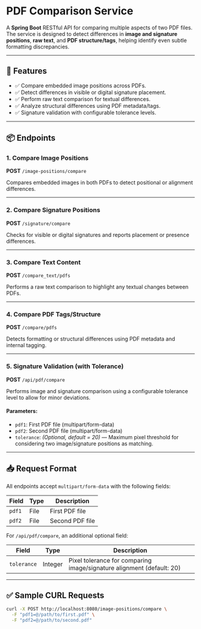 # PDF Comparison Service

A **Spring Boot** RESTful API for comparing multiple aspects of two PDF files. The service is designed to detect differences in **image and signature positions**, **raw text**, and **PDF structure/tags**, helping identify even subtle formatting discrepancies.

---

## 🔧 Features

- ✅ Compare embedded image positions across PDFs.
- ✅ Detect differences in visible or digital signature placement.
- ✅ Perform raw text comparison for textual differences.
- ✅ Analyze structural differences using PDF metadata/tags.
- ✅ Signature validation with configurable tolerance levels.

---

## 📦 Endpoints

### 1. **Compare Image Positions**
**POST** `/image-positions/compare`

Compares embedded images in both PDFs to detect positional or alignment differences.

---

### 2. **Compare Signature Positions**
**POST** `/signature/compare`

Checks for visible or digital signatures and reports placement or presence differences.

---

### 3. **Compare Text Content**
**POST** `/compare_text/pdfs`

Performs a raw text comparison to highlight any textual changes between PDFs.

---

### 4. **Compare PDF Tags/Structure**
**POST** `/compare/pdfs`

Detects formatting or structural differences using PDF metadata and internal tagging.

---

### 5. **Signature Validation (with Tolerance)**
**POST** `/api/pdf/compare`

Performs image and signature comparison using a configurable tolerance level to allow for minor deviations.

#### Parameters:
- `pdf1`: First PDF file (multipart/form-data)
- `pdf2`: Second PDF file (multipart/form-data)
- `tolerance`: *(Optional, default = 20)* — Maximum pixel threshold for considering two image/signature positions as matching.

---

## 📥 Request Format

All endpoints accept `multipart/form-data` with the following fields:

| Field | Type | Description |
|-------|------|-------------|
| `pdf1` | File | First PDF file |
| `pdf2` | File | Second PDF file |

For `/api/pdf/compare`, an additional optional field:

| Field | Type | Description |
|-------|------|-------------|
| `tolerance` | Integer | Pixel tolerance for comparing image/signature alignment (default: 20) |

---

## ✅ Sample CURL Requests

```bash
curl -X POST http://localhost:8080/image-positions/compare \
  -F "pdf1=@/path/to/first.pdf" \
  -F "pdf2=@/path/to/second.pdf"
